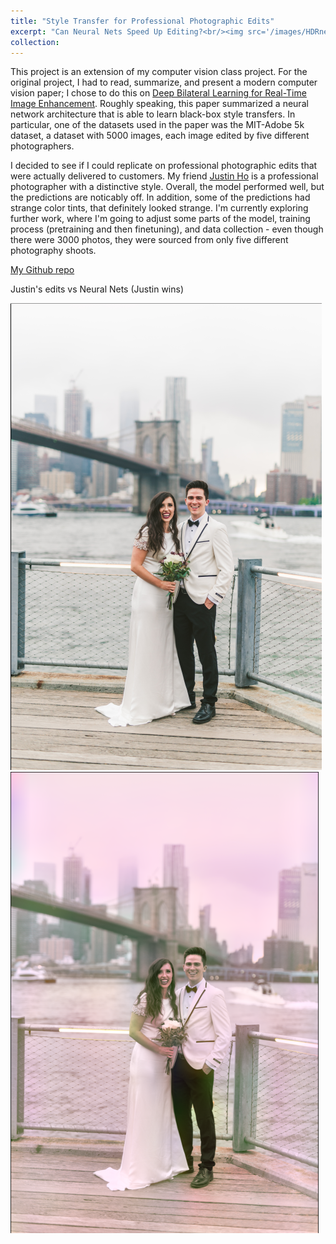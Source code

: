 ```yaml
---
title: "Style Transfer for Professional Photographic Edits"
excerpt: "Can Neural Nets Speed Up Editing?<br/><img src='/images/HDRnet_prediction.png'>"
collection: 
---
```

This project is an extension of my computer vision class project. For the original project, I had to read, summarize, and present a modern computer vision paper; I chose to do this on [Deep Bilateral Learning for Real-Time Image Enhancement](https://groups.csail.mit.edu/graphics/hdrnet/data/hdrnet.pdf). Roughly speaking, this paper summarized a neural network architecture that is able to learn black-box style transfers. In particular, one of the datasets used in the paper was the MIT-Adobe 5k dataset, a dataset with 5000 images, each image edited by five different photographers.

I decided to see if I could replicate on professional photographic edits that were actually delivered to customers. My friend [Justin Ho](https://weddingsbyjustin.com/) is a professional photographer with a distinctive style. Overall, the model performed well, but the predictions are noticably off. In addition, some of the predictions had strange color tints, that definitely looked strange. I'm currently exploring further work, where I'm going to adjust some parts of the model, training process (pretraining and then finetuning), and data collection - even though there were 3000 photos, they were sourced from only five different photography shoots.

[My Github repo](https://github.com/alexwdong/hdrnet-pytorch)

Justin's edits vs Neural Nets (Justin wins)

<img src='/images/Justinho_edit.png'>  <img src='/images/HDRnet_prediction.png'>


